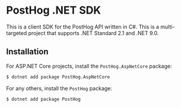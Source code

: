 # PostHog .NET SDK

This is a client SDK for the PostHog API written in C#. This is a multi-targeted project that supports 
.NET Standard 2.1 and .NET 9.0.

## Installation

For ASP.NET Core projects, install the `PostHog.AspNetCore` package:

```bash
$ dotnet add package PostHog.AspNetCore
```

For any others, install the `PostHog` package:

```bash
$ dotnet add package PostHog
```